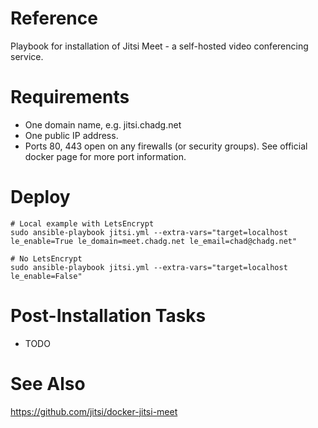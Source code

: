 # Reference
Playbook for installation of Jitsi Meet - a self-hosted video conferencing service.

# Requirements
- One domain name, e.g. jitsi.chadg.net
- One public IP address.
- Ports 80, 443 open on any firewalls (or security groups). See official docker page for more port information.

# Deploy
```
# Local example with LetsEncrypt
sudo ansible-playbook jitsi.yml --extra-vars="target=localhost le_enable=True le_domain=meet.chadg.net le_email=chad@chadg.net"

# No LetsEncrypt
sudo ansible-playbook jitsi.yml --extra-vars="target=localhost le_enable=False"
```

# Post-Installation Tasks
- TODO

# See Also
https://github.com/jitsi/docker-jitsi-meet
